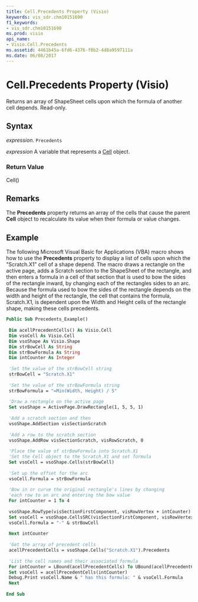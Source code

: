 ```yaml
---
title: Cell.Precedents Property (Visio)
keywords: vis_sdr.chm10151690
f1_keywords:
- vis_sdr.chm10151690
ms.prod: visio
api_name:
- Visio.Cell.Precedents
ms.assetid: 4461b45a-6fd6-4376-f8b2-4d8a9597111a
ms.date: 06/08/2017
---
```



# Cell.Precedents Property (Visio)

Returns an array of ShapeSheet cells upon which the formula of another cell depends. Read-only.


## Syntax

 _expression_. `Precedents`

 _expression_ A variable that represents a [Cell](./Visio.Cell.md) object.


### Return Value

Cell()


## Remarks

The  **Precedents** property returns an array of the cells that cause the parent **Cell** object to recalculate its value when their formula or value changes.


## Example

The following Microsoft Visual Basic for Applications (VBA) macro shows how to use the  **Precedents** property to display a list of cells upon which the "Scratch.X1" cell of a shape depend. The macro draws a rectangle on the active page, adds a Scratch section to the ShapeSheet of the rectangle, and then enters a formula in a cell of that section that is used to bow the sides of the rectangle inward, by changing each of the rectangles sides to an arc. Because the formula used to bow the sides of the rectangle depends on the width and height of the rectangle, the cell that contains the formula, Scratch.X1, is dependent upon the Width and Height cells of the rectangle shape, making these cells precedents.


```vb
Public Sub Precedents_Example() 
 
 Dim acellPrecedentCells() As Visio.Cell 
 Dim vsoCell As Visio.Cell 
 Dim vsoShape As Visio.Shape 
 Dim strBowCell As String 
 Dim strBowFormula As String 
 Dim intCounter As Integer 
 
 'Set the value of the strBowCell string 
 strBowCell = "Scratch.X1" 
 
 'Set the value of the strBowFormula string 
 strBowFormula = "=Min(Width, Height) / 5" 
 
 'Draw a rectangle on the active page 
 Set vsoShape = ActivePage.DrawRectangle(1, 5, 5, 1) 
 
 'Add a scratch section and then 
 vsoShape.AddSection visSectionScratch 
 
 'Add a row to the scratch section 
 vsoShape.AddRow visSectionScratch, visRowScratch, 0 
 
 'Place the value of strBowFormula into Scratch.X1 
 'Set the Cell object to the Scratch.X1 and set formula 
 Set vsoCell = vsoShape.Cells(strBowCell) 
 
 'Set up the offset for the arc 
 vsoCell.Formula = strBowFormula 
 
 'Bow in or curve the original rectangle's lines by changing 
 'each row to an arc and entering the bow value 
 For intCounter = 1 To 4 
 
 vsoShape.RowType(visSectionFirstComponent, visRowVertex + intCounter) = visTagArcTo 
 Set vsoCell = vsoShape.CellsSRC(visSectionFirstComponent, visRowVertex + intCounter, 2) 
 vsoCell.Formula = "-" & strBowCell 
 
 Next intCounter 
 
 'Get the array of precedent cells 
 acellPrecedentCells = vsoShape.Cells("Scratch.X1").Precedents 
 
 'List the cell names and their associated formula 
 For intCounter = LBound(acellPrecedentCells) To UBound(acellPrecedentCells) 
 Set vsoCell = acellPrecedentCells(intCounter) 
 Debug.Print vsoCell.Name & " has this formula: " & vsoCell.Formula 
 Next 
 
End Sub
```


